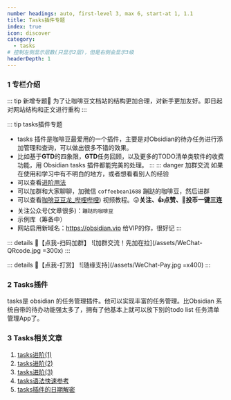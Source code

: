 ```yaml
---
number headings: auto, first-level 3, max 6, start-at 1, 1.1
title: Tasks插件专题
index: true
icon: discover
category:
  - tasks
# 控制左侧显示层数(只显示2层)，但是右侧会显示3级
headerDepth: 1
---
```

### 1 专栏介绍
::: tip 新增专题📢
为了让咖啡豆文档站的结构更加合理，对新手更加友好。即日起对网站结构和正文进行重构
:::

::: tip tasks插件专题
- tasks 插件是咖啡豆最爱用的一个插件，主要是对Obsidian的待办任务进行添加管理和查询，可以做出很多不错的效果。
- 比如基于**GTD**的四象限，**GTD**任务回顾，以及更多的TODO清单类软件的收费功能，用 Obsidian tasks 插件都能完美的处理。
:::
::: danger 加群交流
如果在使用和学习中有不明白的地方，或者想看看别人的经验
- 可以查看[进阶用法](/zh/advanced/)
- 可以加群和大家聊聊，加微信 `coffeebean1688` 蹦跶的咖啡豆，然后进群
- 可以查看[咖啡豆豆龙_哔哩哔哩](https://space.bilibili.com/618777356)) 视频教程。😜**关注、👍点赞、📀投币一键三连**
- 关注公众号(文章很多)：`蹦跶的咖啡豆`
- 示例库（筹备中）
- 网站启用新域名：https://obsidian.vip 给VIP的你，很好记
:::

::: details 🌱【点我-扫码加群】
![加群交流！先加在拉](/assets/WeChat-QRcode.jpg =300x) 
::: 

::: details 🍻【点我-打赏】
![随缘支持](/assets/WeChat-Pay.jpg =x400)
::: 

### 2 Tasks插件
tasks是 obsidian 的任务管理插件。他可以实现丰富的任务管理。比Obsidian 系统自带的待办功能强太多了，拥有了他基本上就可以放下别的todo list 任务清单管理App了。

### 3 Tasks相关文章
1. [tasks进阶(1)](/zh/advanced/tasks进阶(1).md)
2. [tasks进阶(2)](/zh/advanced/tasks进阶(2).md)
3. [tasks进阶(3)](/zh/advanced/tasks进阶(3).md)
4. [tasks语法快速参考](/zh/tasks/tasks-Quick-Reference.md)
5. [tasks插件的日期解密](/zh/tasks/tasks-difference-between-dates.md) 
